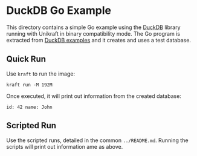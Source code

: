 # DuckDB Go Example

This directory contains a simple Go example using the [DuckDB](https://duckdb.org) library running with Unikraft in binary compatibility mode.
The Go program is extracted from [DuckDB examples](https://duckdb.org/docs/api/go) and it creates and uses a test database.

## Quick Run

Use `kraft` to run the image:

```console
kraft run -M 192M
```

Once executed, it will print out information from the created database:

```text
id: 42 name: John
```

## Scripted Run

Use the scripted runs, detailed in the common `../README.md`.
Running the scripts will print out information ame as above.
